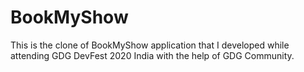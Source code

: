 # BookMyShow
 This is the clone of BookMyShow application that I developed while attending GDG DevFest 2020 India with the help of GDG Community.
